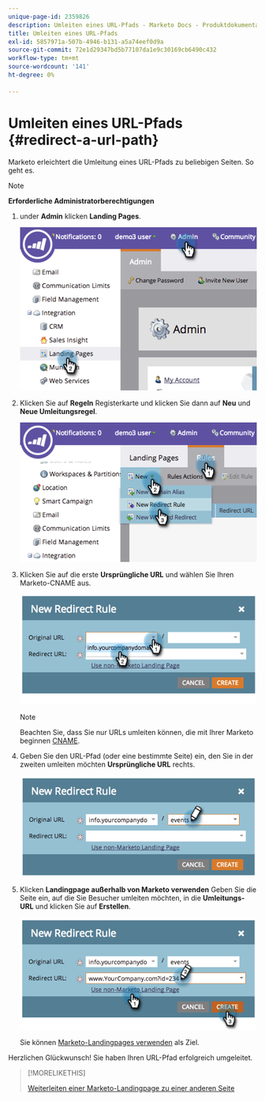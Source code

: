 ```yaml
---
unique-page-id: 2359826
description: Umleiten eines URL-Pfads - Marketo Docs - Produktdokumentation
title: Umleiten eines URL-Pfads
exl-id: 5857971a-507b-4946-b131-a5a74eef0d9a
source-git-commit: 72e1d29347bd5b77107da1e9c30169cb6490c432
workflow-type: tm+mt
source-wordcount: '141'
ht-degree: 0%

---
```


# Umleiten eines URL-Pfads {#redirect-a-url-path}

Marketo erleichtert die Umleitung eines URL-Pfads zu beliebigen Seiten. So geht es.

>[!NOTE]
>
>**Erforderliche Administratorberechtigungen**

1. under **Admin** klicken **Landing Pages**.

   ![](assets/image2014-9-18-13-3a43-3a29.png)

1. Klicken Sie auf **Regeln** Registerkarte und klicken Sie dann auf **Neu** und **Neue Umleitungsregel**.

   ![](assets/image2014-9-18-13-3a43-3a40.png)

1. Klicken Sie auf die erste **Ursprüngliche URL** und wählen Sie Ihren Marketo-CNAME aus.

   ![](assets/image2014-9-18-13-3a43-3a49.png)

   >[!NOTE]
   >
   >Beachten Sie, dass Sie nur URLs umleiten können, die mit Ihrer Marketo beginnen [CNAME](/help/marketo/product-docs/demand-generation/landing-pages/landing-page-actions/customize-your-landing-page-urls-with-a-cname.md).

1. Geben Sie den URL-Pfad (oder eine bestimmte Seite) ein, den Sie in der zweiten umleiten möchten **Ursprüngliche URL** rechts.

   ![](assets/image2014-9-18-13-3a43-3a59.png)

1. Klicken **Landingpage außerhalb von Marketo verwenden** Geben Sie die Seite ein, auf die Sie Besucher umleiten möchten, in die **Umleitungs-URL** und klicken Sie auf **Erstellen**.

   ![](assets/image2014-9-18-13-3a44-3a7.png)

   Sie können [Marketo-Landingpages verwenden](/help/marketo/product-docs/demand-generation/landing-pages/landing-page-actions/redirect-a-marketo-landing-page-to-another-page.md) als Ziel.

Herzlichen Glückwunsch!  Sie haben Ihren URL-Pfad erfolgreich umgeleitet.

>[!MORELIKETHIS]
>
>[Weiterleiten einer Marketo-Landingpage zu einer anderen Seite](/help/marketo/product-docs/demand-generation/landing-pages/landing-page-actions/redirect-a-marketo-landing-page-to-another-page.md)
